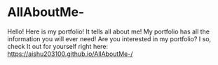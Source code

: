 # AllAboutMe-
Hello! Here is my portfolio! It tells all about me! My portfolio has all the information you will ever need! Are you interested in my portfolio? I so, check It out for yourself right here:
https://aishu203100.github.io/AllAboutMe-/
